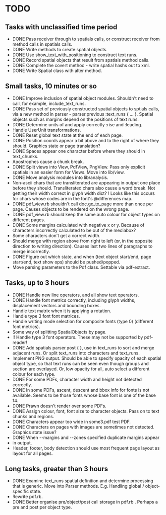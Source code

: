 # TODO

## Tasks with unclassified time period

* DONE Pass receiver through to spatials calls, or construct receiver
  from method calls in spatials calls.
* DONE Write methods to create spatial objects.
* DONE Use show_text_with_positioning to construct text runs.
* DONE Record spatial objects that result from spatials method calls.
* DONE Complete the covert method - write spatial hashs out to xml.
* DONE Write Spatial class with alter method.

## Small tasks, 10 minutes or so

* DONE Improve inclusion of spatial object modules. Shouldn't need to 
  call, for example, include_text_runs.
* DONE Pass set of previously constructed spatial objects to sptials calls,
  via a new method in parser - parser.previous :text_runs { ... }.
  Spatial objects such as margins depend on the positions of text
  runs.
* DONE Determine units of and apply correctly :rise and :leading.
* Handle UserUnit transformations.
* DONE Reset global text state at the end of each page.
* DONE Position coords appear a bit above and to the right of where they
  should. Graphics state or page translation?
* DONE Spaces appear one character before where they should in
  text_chunks.
* Apostrophes cause a chunk break.
* DONE Split views into View, PdfView, PngView. Pass only explicit
  spatials in an easier form for Views. Move into lib/view.
* DONE Move analysis modules into lib/analysis.
* Non-ascii chars that are transliterated are appearing in output one
  place before they should. Transliterated chars also cause a word
  break. Not getting their width correct in glyph width dict?
  ! Looks like this occurs for chars whose codes are in the font's
  @differences map.
* DONE pdf_view.rb shouldn't call doc.go_to_page more than once per page.
  Causes objects to be rendered on the wrong page.
* DONE pdf_view.rb should keep the same auto colour for object types on
  different pages.
* DONE Some margins calculated with negative x or y. Because of characters
  incorrectly calculated to be out of the mediabox?
* Some characters don't get a correct width.
* Should merge with region above from right to left (or, in the
  opposite direction to writing direction). Causes last two lines of
  paragraphs to merge incorrectly.
* DONE Figure out which state, and when (text object start/end, page
  start/end, text show ops) should be pushed/popped.
* Move parsing parameters to the Pdf class. Settable via pdf-extract.

## Tasks, up to 3 hours

* DONE Handle new line operators, and all show text operators.
* DONE Handle font metrics correctly, including glyph widths, displacement
  vectors and bounding boxes.
* Handle text matrix when it is applying a rotation.
* Handle type 3 font font matrices.
* Handle writing mode selection for composite fonts (type 0)
  (different font metrics). 
* Some way of splitting SpatialObjects by page.
* !! Handle type 3 font operators. These may not be supported by 
  pdf-reader!
* DONE Add spatials parser.post { }, use in text_runs to sort and merge
  adjacent runs. Or split text_runs into characters and text_runs.
* Implement PNG output. Should be able to specify opacity of each
  spatial object type, so that text runs can be seen even though
  groups and section are overlayed. Or, low opacity for all, auto
  select a different colour for each type.
* DONE For some PDFs, character width and height not detected correctly.
* DONE In some PDFs, ascent, descent and bbox info for fonts is not
  available. Seems to be those fonts whose base font is one of the
  base 14.
* DONE Prawn doesn't render over some PDFs.
* DONE Assign colour, font, font size to character objects. Pass on to
  text chunks and regions.
* DONE Characters appear too wide in some3.pdf test PDF.
* DONE Characters on pages with images are sometimes not detected. Graphics
  state issue?
* DONE When --margins and --zones specified duplicate margins appear
* in output.
* Header, footer, body detection should use most frequent page layout
  as layout for all pages.

## Long tasks, greater than 3 hours

* DONE Examine text_runs spatial definition and determine processing that
  is generic. Move into Parser methods. E.g. Handling global /
  object-specific state.
* Rewrite pdf.rb.
* DONE Better organise pre/object/post call storage in pdf.rb . Perhaps
  a pre and post per object type.
